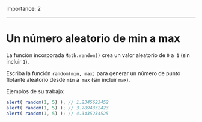 importance: 2

---

# Un número aleatorio de min a max

La función incorporada `Math.random()` crea un valor aleatorio de `0` a` 1` (sin incluir `1`).

Escriba la función `random(min, max)` para generar un número de punto flotante aleatorio desde `min` a` max` (sin incluir `max`).

Ejemplos de su trabajo:

```js
alert( random(1, 5) ); // 1.2345623452
alert( random(1, 5) ); // 3.7894332423
alert( random(1, 5) ); // 4.3435234525
```

